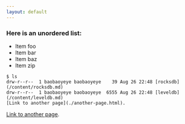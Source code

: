 ```yaml
---
layout: default
---
```


### Here is an unordered list:

*   Item foo
*   Item bar
*   Item baz
*   Item zip



```
$ ls
drw-r--r--  1 baobaoyeye baobaoyeye    39 Aug 26 22:48 [rocksdb](/content/rocksdb.md) 
drw-r--r--  1 baobaoyeye baobaoyeye  6555 Aug 26 22:48 [leveldb](/content/leveldb.md)  
[Link to another page](./another-page.html).
```
[Link to another page](./another-page.html).
